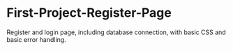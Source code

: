 # First-Project-Register-Page
Register and login page, including database connection, with basic CSS and basic error handling. 
